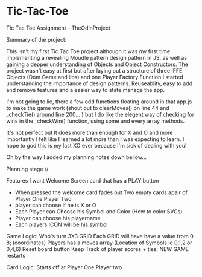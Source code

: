 # Tic-Tac-Toe
Tic Tac Toe Assignment - TheOdinProject 


Summary of the project:

This isn't my first Tic Tac Toe project although it was my first time implementing a revealing Moudle pattern design pattern in JS, as well as gaining a depper understanding of Objects and Object Constructors. The project wasn't easy at first but after laying out a structure of three IFFE Objects (Dom Game and libs) and one Player Factory Function I started understanding the importance of
design patterns. Reuseablity, easy to add and remove features and a easier way to state manage the app. 

I'm not going to lie, there a few odd functions floating around in that app.js to make the game work (shout out to clearMoves() on line 44 and _checkTie() around line 200... ) but I do like the elegent way of checking for wins in the _checkWin() function, using some and every array methods.

It's not perfect but It does more than enough for X and O and more importantly I felt like I learned a lot more than I was expecting to learn. I hope to god this is my last XO ever because I'm sick of dealing with you!

Oh by the way I added my planning notes down bellow...



Planning stage // 

Features I want
Welcome Screen card that has a PLAY button

- When pressed the welcome card fades out 
Two empty cards apair of Player One Player Two
- player can choose if he is X or O
- Each Player can Choose his Symbol and Color (How to color SVGs)
- Player can choose his playername
- Each players ICON will be his symbol

Game Logic:
Who's turn
3X3 GRID
Each GRID will have have a value from 0-8; (coordinates)
Players has a moves array (Location of Symbols ie 0,1,2 or 0,4,6)
Reset board button
Keep Track of player scores + ties;
NEW GAME restarts


Card Logic:
Starts off at Player One
Player two

